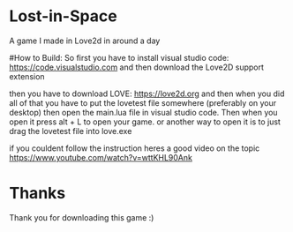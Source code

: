 # Lost-in-Space
A game I made in Love2d in around a day

#How to Build:
So first you have to install visual studio code: https://code.visualstudio.com and then download the Love2D support extension

then you have to download LOVE: https://love2d.org and then when you did all of that you have to put the lovetest file somewhere (preferably on your desktop) then open the main.lua file in visual studio code. Then when you open it press alt + L to open your game. or another way to open it is to just drag the lovetest file into love.exe

if you couldent follow the instruction heres a good video on the topic https://www.youtube.com/watch?v=wttKHL90Ank

# Thanks
Thank you for downloading this game :)
